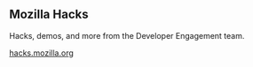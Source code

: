## Mozilla Hacks

Hacks, demos, and more from the Developer Engagement team.

[hacks.mozilla.org](https://hacks.mozilla.org/)